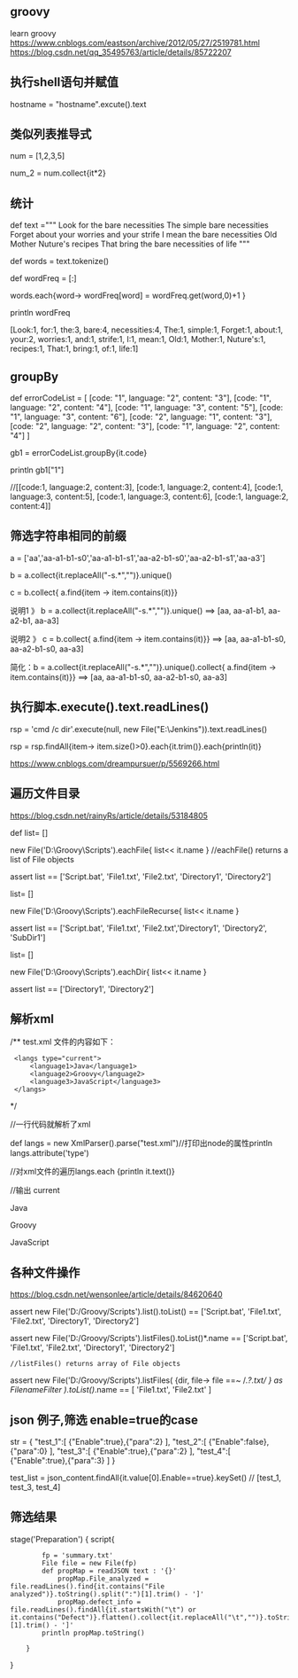 ## groovy
learn groovy
https://www.cnblogs.com/eastson/archive/2012/05/27/2519781.html
https://blog.csdn.net/qq_35495763/article/details/85722207

## 执行shell语句并赋值
hostname = "hostname".excute().text

## 类似列表推导式
num = [1,2,3,5]

num_2 = num.collect{it*2}

## 统计
def text ="""
Look for the bare necessities
The simple bare necessities
Forget about your worries and your strife
I mean the bare necessities
Old Mother Nuture's recipes
That bring the bare necessities of life
"""

def words = text.tokenize()

def wordFreq = [:]

words.each{word->
    wordFreq[word] = wordFreq.get(word,0)+1
}

println wordFreq

[Look:1, for:1, the:3, bare:4, necessities:4, The:1, simple:1, Forget:1, about:1, your:2, worries:1, and:1, strife:1, I:1, mean:1, Old:1, Mother:1, Nuture's:1, recipes:1, That:1, bring:1, of:1, life:1]


## groupBy

def errorCodeList = [
                [code: "1", language: "2", content: "3"],
                [code: "1", language: "2", content: "4"],
                [code: "1", language: "3", content: "5"],
                [code: "1", language: "3", content: "6"],
                [code: "2", language: "1", content: "3"],
                [code: "2", language: "2", content: "3"],
                [code: "1", language: "2", content: "4"]
        ]
        
gb1 = errorCodeList.groupBy{it.code}

println gb1["1"] 

//[[code:1, language:2, content:3], [code:1, language:2, content:4], [code:1, language:3, content:5], [code:1, language:3, content:6], [code:1, language:2, content:4]]

## 筛选字符串相同的前缀

a = ['aa','aa-a1-b1-s0','aa-a1-b1-s1','aa-a2-b1-s0','aa-a2-b1-s1','aa-a3']

b = a.collect{it.replaceAll("-s.*","")}.unique()

c = b.collect{ a.find{item -> item.contains(it)}}

说明1 》 b = a.collect{it.replaceAll("-s.*","")}.unique() ==> [aa, aa-a1-b1, aa-a2-b1, aa-a3]

说明2 》 c = b.collect{ a.find{item -> item.contains(it)}} ==> [aa, aa-a1-b1-s0, aa-a2-b1-s0, aa-a3]

简化：b = a.collect{it.replaceAll("-s.*","")}.unique().collect{ a.find{item -> item.contains(it)}} ==> [aa, aa-a1-b1-s0, aa-a2-b1-s0, aa-a3]


## 执行脚本.execute().text.readLines()

rsp = 'cmd /c dir'.execute(null, new File("E:\\Jenkins")).text.readLines()

rsp = rsp.findAll{item-> item.size()>0}.each{it.trim()}.each{println(it)}

https://www.cnblogs.com/dreampursuer/p/5569266.html


## 遍历文件目录

https://blog.csdn.net/rainyRs/article/details/53184805

def list= []

new File('D:\\Groovy\\Scripts').eachFile{ list<< it.name }
    //eachFile() returns a list of File objects
    
assert list ==   ['Script.bat', 'File1.txt', 'File2.txt', 'Directory1', 'Directory2']

list= []

new File('D:\\Groovy\\Scripts').eachFileRecurse{ list<< it.name }

assert list == ['Script.bat', 'File1.txt', 'File2.txt','Directory1', 'Directory2', 'SubDir1']
 
list= []

new File('D:\\Groovy\\Scripts').eachDir{ list<< it.name }

assert list == ['Directory1', 'Directory2']

## 解析xml

/**
     test.xml 文件的内容如下：

     <langs type="current">
         <language1>Java</language1>
         <language2>Groovy</language2>
         <language3>JavaScript</language3>
     </langs>
 */
 
 //一行代码就解析了xml
 
 def langs = new XmlParser().parse("test.xml")//打印出node的属性println langs.attribute('type')
 
 //对xml文件的遍历langs.each {println it.text()}
 
 //输出
current 

Java

Groovy

JavaScript

## 各种文件操作
https://blog.csdn.net/wensonlee/article/details/84620640

assert new File('D:/Groovy/Scripts').list().toList() ==
  ['Script.bat', 'File1.txt', 'File2.txt', 'Directory1', 'Directory2']
  
  
  assert new File('D:/Groovy/Scripts').listFiles().toList()*.name ==
  ['Script.bat', 'File1.txt', 'File2.txt', 'Directory1', 'Directory2']
    
    //listFiles() returns array of File objects
    
 assert new File('D:/Groovy/Scripts').listFiles(     {dir, file-> file ==~ /.*?\.txt/ } as FilenameFilter   ).toList()*.name == [ 'File1.txt', 'File2.txt' ]
 
 
 ## json 例子,筛选 enable=true的case
 str = {
"test_1":[
	{"Enable":true},{"para":2}
	],
"test_2":[
	{"Enable":false},{"para":0}
	],
"test_3":[
	{"Enable":true},{"para":2}
	],
"test_4":[
	{"Enable":true},{"para":3}
	]
}

test_list = json_content.findAll{it.value[0].Enable==true}.keySet() // [test_1, test_3, test_4]


    
## 筛选结果

   stage('Preparation') { 
        script{
            
            fp = 'summary.txt' 
            File file = new File(fp) 
            def propMap = readJSON text : '{}' 
                propMap.File_analyzed = file.readLines().find{it.contains("File analyzed")}.toString().split(":")[1].trim() - ']' 
                propMap.defect_info = file.readLines().findAll{it.startsWith("\t") or it.contains("Defect")}.flatten().collect{it.replaceAll("\t","")}.toString().split(":")[1].trim() - ']' 
            println propMap.toString()
            
        }

   }

